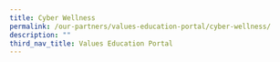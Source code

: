 ```yaml
---
title: Cyber Wellness
permalink: /our-partners/values-education-portal/cyber-wellness/
description: ""
third_nav_title: Values Education Portal
---
```

